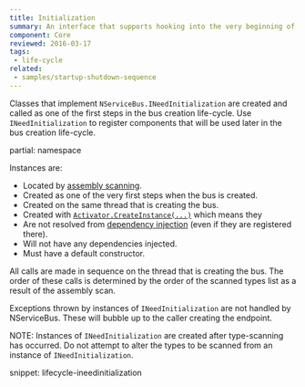 ```yaml
---
title: Initialization
summary: An interface that supports hooking into the very beginning of the bus creation sequence of NServiceBus.
component: Core
reviewed: 2016-03-17
tags:
 - life-cycle
related:
 - samples/startup-shutdown-sequence
---
```


Classes that implement `NServiceBus.INeedInitialization` are created and called as one of the first steps in the bus creation life-cycle. Use `INeedInitialization` to register components that will be used later in the bus creation life-cycle.

partial: namespace

Instances are:

 * Located by [assembly scanning](/nservicebus/hosting/assembly-scanning.md).
 * Created as one of the very first steps when the bus is created.
 * Created on the same thread that is creating the bus.
 * Created with [`Activator.CreateInstance(...)`](https://msdn.microsoft.com/en-us/library/system.activator.createinstance) which means they
  * Are not resolved from [dependency injection](/nservicebus/dependency-injection/) (even if they are registered there).
  * Will not have any dependencies injected.
  * Must have a default constructor.

All calls are made in sequence on the thread that is creating the bus. The order of these calls is determined by the order of the scanned types list as a result of the assembly scan.

Exceptions thrown by instances of `INeedInitialization` are not handled by NServiceBus. These will bubble up to the caller creating the endpoint.

NOTE: Instances of `INeedInitialization` are created after type-scanning has occurred. Do not attempt to alter the types to be scanned from an instance of `INeedInitialization`.

snippet: lifecycle-ineedinitialization
